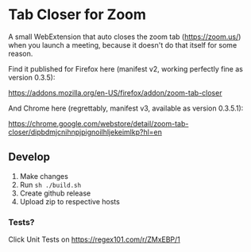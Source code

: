 # Tab Closer for Zoom

A small WebExtension that auto closes the zoom tab (https://zoom.us/) when you launch a meeting, because it doesn't do that itself for some reason.

Find it published for Firefox here (manifest v2, working perfectly fine as version 0.3.5):

https://addons.mozilla.org/en-US/firefox/addon/zoom-tab-closer

And Chrome here (regrettably, manifest v3, available as version 0.3.5.1):

https://chrome.google.com/webstore/detail/zoom-tab-closer/dipbdmjcnihnpjpignoilhljekeimlkp?hl=en


## Develop

1. Make changes
1. Run `sh ./build.sh`
1. Create github release
1. Upload zip to respective hosts


### Tests?

Click Unit Tests on https://regex101.com/r/ZMxEBP/1